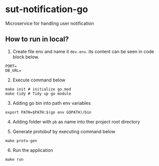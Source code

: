 # sut-notification-go

Microservice for handling user notification

## How to run in local?

1. Create file env and name it `dev.env`. its content can be seen in code block below. 
```
PORT=
DB_URL=
```

2. Execute command below
```
make init # initialize go.mod
make tidy # Tidy up go module
```

3. Adding go bin into path env variables
```
export PATH=$PATH:$(go env GOPATH)/bin
```

4. Adding folder with `pb` as name into ther project root directory

5. Generate protobuf by executing command below
```
make proto-gen
```

6. Run the application
```
make run
```
